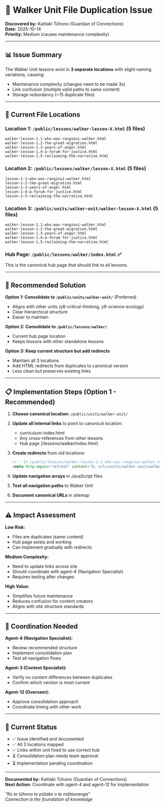 # 🔗 Walker Unit File Duplication Issue
**Discovered by:** Kaitiaki Tūhono (Guardian of Connections)  
**Date:** 2025-10-14  
**Priority:** Medium (causes maintenance complexity)

---

## 📊 Issue Summary

The Walker Unit lessons exist in **3 separate locations** with slight naming variations, causing:
- Maintenance complexity (changes need to be made 3x)
- Link confusion (multiple valid paths to same content)
- Storage redundancy (~15 duplicate files)

---

## 📁 Current File Locations

### Location 1: `/public/lessons/walker-lesson-X.html` (5 files)
```
walker-lesson-1.1-who-was-ranginui-walker.html
walker-lesson-1.2-the-great-migration.html
walker-lesson-1.3-years-of-anger.html
walker-lesson-1.4-a-forum-for-justice.html
walker-lesson-1.5-reclaiming-the-narrative.html
```

### Location 2: `/public/lessons/walker/lesson-X.html` (5 files)
```
lesson-1-1-who-was-ranginui-walker.html
lesson-1-2-the-great-migration.html
lesson-1-3-years-of-anger.html
lesson-1-4-a-forum-for-justice.html
lesson-1-5-reclaiming-the-narrative.html
```

### Location 3: `/public/units/walker-unit/walker-lesson-X.html` (5 files)
```
walker-lesson-1.1-who-was-ranginui-walker.html
walker-lesson-1.2-the-great-migration.html
walker-lesson-1.3-years-of-anger.html
walker-lesson-1.4-a-forum-for-justice.html
walker-lesson-1.5-reclaiming-the-narrative.html
```

### Hub Page: `/public/lessons/walker/index.html` ✅
This is the canonical hub page that should link to all lessons.

---

## 🎯 Recommended Solution

**Option 1: Consolidate to `/public/units/walker-unit/`** (Preferred)
- Aligns with other units (y8-critical-thinking, y9-science-ecology)
- Clear hierarchical structure
- Easier to maintain

**Option 2: Consolidate to `/public/lessons/walker/`**
- Current hub page location
- Keeps lessons with other standalone lessons

**Option 3: Keep current structure but add redirects**
- Maintain all 3 locations
- Add HTML redirects from duplicates to canonical version
- Less clean but preserves existing links

---

## 📋 Implementation Steps (Option 1 - Recommended)

1. **Choose canonical location:** `/public/units/walker-unit/`

2. **Update all internal links** to point to canonical location:
   - curriculum-index.html
   - Any cross-references from other lessons
   - Hub page (/lessons/walker/index.html)

3. **Create redirects** from old locations:
   ```html
   <!-- In /public/lessons/walker-lesson-1.1-who-was-ranginui-walker.html -->
   <meta http-equiv="refresh" content="0; url=/units/walker-unit/walker-lesson-1.1-who-was-ranginui-walker.html">
   ```

4. **Update navigation arrays** in JavaScript files

5. **Test all navigation paths** to Walker Unit

6. **Document canonical URLs** in sitemap

---

## ⚠️ Impact Assessment

**Low Risk:**
- Files are duplicates (same content)
- Hub page exists and working
- Can implement gradually with redirects

**Medium Complexity:**
- Need to update links across site
- Should coordinate with agent-4 (Navigation Specialist)
- Requires testing after changes

**High Value:**
- Simplifies future maintenance
- Reduces confusion for content creators
- Aligns with site structure standards

---

## 🤝 Coordination Needed

**Agent-4 (Navigation Specialist):**
- Review recommended structure
- Implement consolidation plan
- Test all navigation flows

**Agent-3 (Content Specialist):**
- Verify no content differences between duplicates
- Confirm which version is most current

**Agent-12 (Overseer):**
- Approve consolidation approach
- Coordinate timing with other work

---

## 📝 Current Status

- ✅ Issue identified and documented
- ✅ All 3 locations mapped
- ✅ Links within unit fixed to use correct hub
- ⏳ Consolidation plan needs team approval
- ⏳ Implementation pending coordination

---

**Documented by:** Kaitiaki Tūhono (Guardian of Connections)  
**Next Action:** Coordinate with agent-4 and agent-12 for implementation

*"Ko te tūhono te pūtake o te mātauranga"*  
*Connection is the foundation of knowledge*


